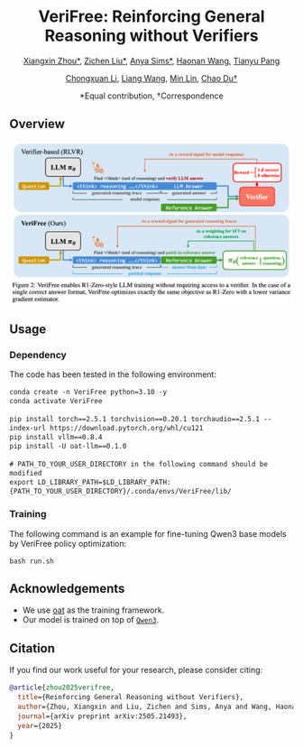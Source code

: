 <div align="center">

# VeriFree: Reinforcing General Reasoning without Verifiers
[Xiangxin Zhou*](https://scholar.google.com/citations?hl=en&user=eQgIWcQAAAAJ), [Zichen Liu*](https://lkevinzc.github.io/), [Anya Sims*](https://anyasims.github.io/), [Haonan Wang](https://charles-haonan-wang.me/), [Tianyu Pang](https://p2333.github.io/)

[Chongxuan Li](https://zhenxuan00.github.io/), [Liang Wang](https://scholar.google.com.hk/citations?user=8kzzUboAAAAJ), [Min Lin](https://scholar.google.com.sg/citations?user=BGONmkIAAAAJ&hl=en), [Chao Du†](https://duchao0726.github.io/)

*Equal contribution, †Correspondence

</div>

## Overview

![](./figures/verifree.jpg)


## Usage
### Dependency

The code has been tested in the following environment: 

```
conda create -n VeriFree python=3.10 -y
conda activate VeriFree

pip install torch==2.5.1 torchvision==0.20.1 torchaudio==2.5.1 --index-url https://download.pytorch.org/whl/cu121
pip install vllm==0.8.4
pip install -U oat-llm==0.1.0

# PATH_TO_YOUR_USER_DIRECTORY in the following command should be modified 
export LD_LIBRARY_PATH=$LD_LIBRARY_PATH:{PATH_TO_YOUR_USER_DIRECTORY}/.conda/envs/VeriFree/lib/
```

### Training

The following command is an example for fine-tuning Qwen3 base models by VeriFree policy optimization:

```
bash run.sh
```


## Acknowledgements

- We use [oat](https://github.com/sail-sg/oat) as the training framework.
- Our model is trained on top of [`Qwen3`](https://huggingface.co/collections/Qwen/qwen3-67dd247413f0e2e4f653967f).


## Citation
If you find our work useful for your research, please consider citing:

```bibtex
@article{zhou2025verifree,
  title={Reinforcing General Reasoning without Verifiers},
  author={Zhou, Xiangxin and Liu, Zichen and Sims, Anya and Wang, Haonan and Pang, Tianyu and Li, Chongxuan and Wang, Liang and Lin, Min and Du, Chao},
  journal={arXiv preprint arXiv:2505.21493},
  year={2025}
}
```


